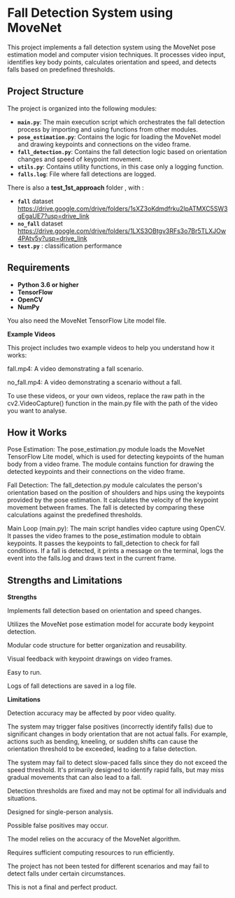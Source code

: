 # Fall Detection System using MoveNet

This project implements a fall detection system using the MoveNet pose estimation model and computer vision techniques. It processes video input, identifies key body points, calculates orientation and speed, and detects falls based on predefined thresholds.

## Project Structure

The project is organized into the following modules:

-   **`main.py`**: The main execution script which orchestrates the fall detection process by importing and using functions from other modules.
-   **`pose_estimation.py`**: Contains the logic for loading the MoveNet model and drawing keypoints and connections on the video frame.
-   **`fall_detection.py`**: Contains the fall detection logic based on orientation changes and speed of keypoint movement.
-   **`utils.py`**: Contains utility functions, in this case only a logging function.
-   **`falls.log`**: File where fall detections are logged.

There is also a **test_1st_approach** folder , with  :
- **`fall`** dataset                           https://drive.google.com/drive/folders/1sXZ3oKdmdfrku2IpATMXC5SW3qEgaUE7?usp=drive_link
- **`no_fall`** dataset                        https://drive.google.com/drive/folders/1LXS3OBtgv3RFs3o7Br5TLXJOw4PAtv5y?usp=drive_link
- **`test.py`** : classification performance

## Requirements

-   **Python 3.6 or higher**
-   **TensorFlow**
-   **OpenCV**
-   **NumPy**

You also need the MoveNet TensorFlow Lite model file. 

**Example Videos**

This project includes two example videos to help you understand how it works:

fall.mp4: A video demonstrating a fall scenario.

no_fall.mp4: A video demonstrating a scenario without a fall.

To use these videos, or your own videos, replace the raw path in the cv2.VideoCapture() function in the main.py file with the path of the video you want to analyse.


## How it Works

Pose Estimation:
The pose_estimation.py module loads the MoveNet TensorFlow Lite model, which is used for detecting keypoints of the human body from a video frame.
The module contains function for drawing the detected keypoints and their connections on the video frame.

Fall Detection:
The fall_detection.py module calculates the person's orientation based on the position of shoulders and hips using the keypoints provided by the pose estimation.
It calculates the velocity of the keypoint movement between frames.
The fall is detected by comparing these calculations against the predefined thresholds.

Main Loop (main.py):
The main script handles video capture using OpenCV.
It passes the video frames to the pose_estimation module to obtain keypoints.
It passes the keypoints to fall_detection to check for fall conditions.
If a fall is detected, it prints a message on the terminal, logs the event into the falls.log and draws text in the current frame.


## Strengths and Limitations

**Strengths**


Implements fall detection based on orientation and speed changes.

Utilizes the MoveNet pose estimation model for accurate body keypoint detection.

Modular code structure for better organization and reusability.

Visual feedback with keypoint drawings on video frames.

Easy to run.

Logs of fall detections are saved in a log file.

**Limitations**

Detection accuracy may be affected by poor video quality.

The system may trigger false positives (incorrectly identify falls) due to significant changes in body orientation that are not actual falls. For example, actions such as bending, kneeling, or sudden shifts can cause the orientation threshold to be exceeded, leading to a false detection.

The system may fail to detect slow-paced falls since they do not exceed the speed threshold. It's primarily designed to identify rapid falls, but may miss gradual movements that can also lead to a fall.

Detection thresholds are fixed and may not be optimal for all individuals and situations.

Designed for single-person analysis.

Possible false positives may occur.

The model relies on the accuracy of the MoveNet algorithm.

Requires sufficient computing resources to run efficiently.

The project has not been tested for different scenarios and may fail to detect falls under certain circumstances.

This is not a final and perfect product.
